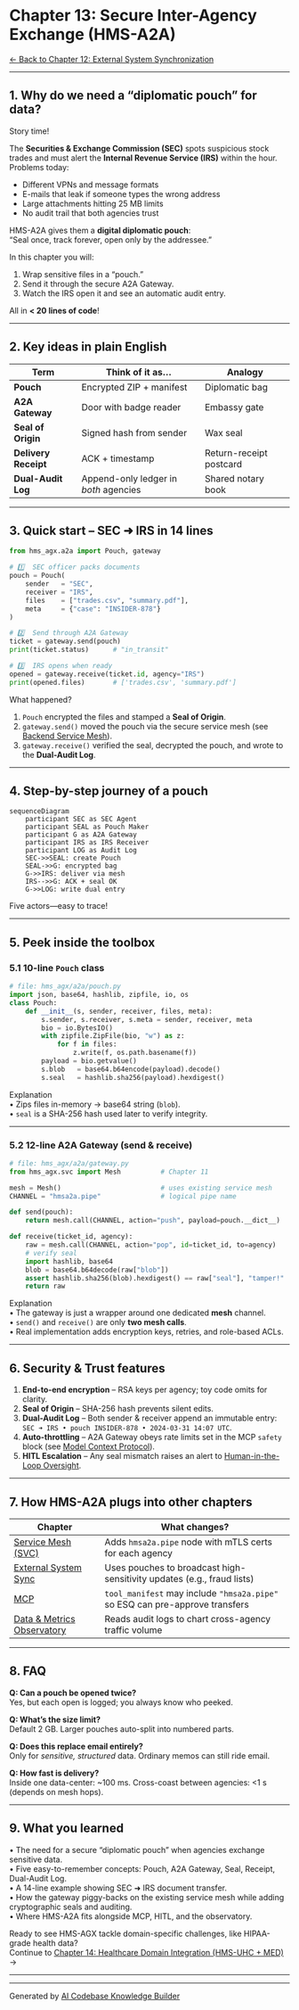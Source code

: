 # Chapter 13: Secure Inter-Agency Exchange (HMS-A2A)

[← Back to Chapter&nbsp;12: External System Synchronization](12_external_system_synchronization_.md)

---

## 1. Why do we need a “diplomatic pouch” for data?

Story time!  

The **Securities & Exchange Commission (SEC)** spots suspicious stock trades and must alert the **Internal Revenue Service (IRS)** within the hour.  
Problems today:

* Different VPNs and message formats  
* E-mails that leak if someone types the wrong address  
* Large attachments hitting 25 MB limits  
* No audit trail that both agencies trust  

HMS-A2A gives them a **digital diplomatic pouch**:  
“Seal once, track forever, open only by the addressee.”

In this chapter you will:

1. Wrap sensitive files in a “pouch.”  
2. Send it through the secure A2A Gateway.  
3. Watch the IRS open it and see an automatic audit entry.  

All in **< 20 lines of code**!

---

## 2. Key ideas in plain English

| Term | Think of it as… | Analogy |
|------|-----------------|---------|
| **Pouch**            | Encrypted ZIP + manifest | Diplomatic bag |
| **A2A Gateway**      | Door with badge reader | Embassy gate |
| **Seal of Origin**   | Signed hash from sender | Wax seal |
| **Delivery Receipt** | ACK + timestamp | Return-receipt postcard |
| **Dual-Audit Log**   | Append-only ledger in *both* agencies | Shared notary book |

---

## 3. Quick start – SEC ➜ IRS in 14 lines

```python
from hms_agx.a2a import Pouch, gateway

# 1️⃣  SEC officer packs documents
pouch = Pouch(
    sender   = "SEC",
    receiver = "IRS",
    files    = ["trades.csv", "summary.pdf"],
    meta     = {"case": "INSIDER-878"}
)

# 2️⃣  Send through A2A Gateway
ticket = gateway.send(pouch)
print(ticket.status)      # "in_transit"

# 3️⃣  IRS opens when ready
opened = gateway.receive(ticket.id, agency="IRS")
print(opened.files)       # ['trades.csv', 'summary.pdf']
```

What happened?

1. `Pouch` encrypted the files and stamped a **Seal of Origin**.  
2. `gateway.send()` moved the pouch via the secure service mesh (see [Backend Service Mesh](11_backend_service_mesh__hms_svc_layer__.md)).  
3. `gateway.receive()` verified the seal, decrypted the pouch, and wrote to the **Dual-Audit Log**.

---

## 4. Step-by-step journey of a pouch

```mermaid
sequenceDiagram
    participant SEC as SEC Agent
    participant SEAL as Pouch Maker
    participant G as A2A Gateway
    participant IRS as IRS Receiver
    participant LOG as Audit Log
    SEC->>SEAL: create Pouch
    SEAL->>G: encrypted bag
    G->>IRS: deliver via mesh
    IRS-->>G: ACK + seal OK
    G->>LOG: write dual entry
```

Five actors—easy to trace!

---

## 5. Peek inside the toolbox

### 5.1 10-line `Pouch` class

```python
# file: hms_agx/a2a/pouch.py
import json, base64, hashlib, zipfile, io, os
class Pouch:
    def __init__(s, sender, receiver, files, meta):
        s.sender, s.receiver, s.meta = sender, receiver, meta
        bio = io.BytesIO()
        with zipfile.ZipFile(bio, "w") as z:
            for f in files:
                z.write(f, os.path.basename(f))
        payload = bio.getvalue()
        s.blob   = base64.b64encode(payload).decode()
        s.seal   = hashlib.sha256(payload).hexdigest()
```

Explanation  
• Zips files in-memory → base64 string (`blob`).  
• `seal` is a SHA-256 hash used later to verify integrity.

---

### 5.2 12-line A2A Gateway (send & receive)

```python
# file: hms_agx/a2a/gateway.py
from hms_agx.svc import Mesh          # Chapter 11

mesh = Mesh()                         # uses existing service mesh
CHANNEL = "hmsa2a.pipe"               # logical pipe name

def send(pouch):
    return mesh.call(CHANNEL, action="push", payload=pouch.__dict__)

def receive(ticket_id, agency):
    raw = mesh.call(CHANNEL, action="pop", id=ticket_id, to=agency)
    # verify seal
    import hashlib, base64
    blob = base64.b64decode(raw["blob"])
    assert hashlib.sha256(blob).hexdigest() == raw["seal"], "tamper!"
    return raw
```

Explanation  
• The gateway is just a wrapper around one dedicated **mesh** channel.  
• `send()` and `receive()` are only **two mesh calls**.  
• Real implementation adds encryption keys, retries, and role-based ACLs.

---

## 6. Security & Trust features

1. **End-to-end encryption** – RSA keys per agency; toy code omits for clarity.  
2. **Seal of Origin** – SHA-256 hash prevents silent edits.  
3. **Dual-Audit Log** – Both sender & receiver append an immutable entry:  
   `SEC ➜ IRS • pouch INSIDER-878 • 2024-03-31 14:07 UTC`.  
4. **Auto-throttling** – A2A Gateway obeys rate limits set in the MCP `safety` block (see [Model Context Protocol](09_model_context_protocol__hms_mcp__.md)).  
5. **HITL Escalation** – Any seal mismatch raises an alert to [Human-in-the-Loop Oversight](04_human_in_the_loop__hitl__oversight_.md).

---

## 7. How HMS-A2A plugs into other chapters

| Chapter | What changes? |
|---------|---------------|
| [Service Mesh (SVC)](11_backend_service_mesh__hms_svc_layer__.md) | Adds `hmsa2a.pipe` node with mTLS certs for each agency |
| [External System Sync](12_external_system_synchronization_.md) | Uses pouches to broadcast high-sensitivity updates (e.g., fraud lists) |
| [MCP](09_model_context_protocol__hms_mcp__.md) | `tool_manifest` may include `"hmsa2a.pipe"` so ESQ can pre-approve transfers |
| [Data & Metrics Observatory](16_data___metrics_observatory__hms_dta___ops__.md) | Reads audit logs to chart cross-agency traffic volume |

---

## 8. FAQ

**Q: Can a pouch be opened twice?**  
Yes, but each open is logged; you always know who peeked.

**Q: What’s the size limit?**  
Default 2 GB. Larger pouches auto-split into numbered parts.

**Q: Does this replace email entirely?**  
Only for *sensitive, structured* data. Ordinary memos can still ride email.

**Q: How fast is delivery?**  
Inside one data-center: ~100 ms. Cross-coast between agencies: <1 s (depends on mesh hops).

---

## 9. What you learned

• The need for a secure “diplomatic pouch” when agencies exchange sensitive data.  
• Five easy-to-remember concepts: Pouch, A2A Gateway, Seal, Receipt, Dual-Audit Log.  
• A 14-line example showing SEC ➜ IRS document transfer.  
• How the gateway piggy-backs on the existing service mesh while adding cryptographic seals and auditing.  
• Where HMS-A2A fits alongside MCP, HITL, and the observatory.

Ready to see HMS-AGX tackle domain-specific challenges, like HIPAA-grade health data?  
Continue to [Chapter&nbsp;14: Healthcare Domain Integration (HMS-UHC + MED)](14_healthcare_domain_integration__hms_uhc___med__.md) →

---

---

Generated by [AI Codebase Knowledge Builder](https://github.com/The-Pocket/Tutorial-Codebase-Knowledge)